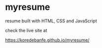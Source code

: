 # myresume

resume built with HTML, CSS and JavaScript

check the live site at

https://koredebanfe.github.io/myresume/
